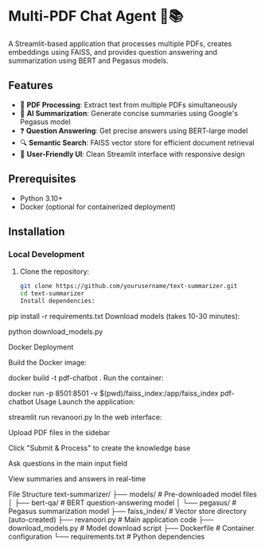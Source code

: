 # Multi-PDF Chat Agent 🤖📚

A Streamlit-based application that processes multiple PDFs, creates embeddings using FAISS, and provides question answering and summarization using BERT and Pegasus models.

## Features

- 📄 **PDF Processing**: Extract text from multiple PDFs simultaneously
- 🧠 **AI Summarization**: Generate concise summaries using Google's Pegasus model
- ❓ **Question Answering**: Get precise answers using BERT-large model
- 🔍 **Semantic Search**: FAISS vector store for efficient document retrieval
- 🎨 **User-Friendly UI**: Clean Streamlit interface with responsive design

## Prerequisites

- Python 3.10+
- Docker (optional for containerized deployment)

## Installation

### Local Development

1. Clone the repository:
   ```bash
   git clone https://github.com/yourusername/text-summarizer.git
   cd text-summarizer
   Install dependencies:
   
pip install -r requirements.txt
Download models (takes 10-30 minutes):

python download_models.py

Docker Deployment

Build the Docker image:


docker build -t pdf-chatbot .
Run the container:


docker run -p 8501:8501 -v $(pwd)/faiss_index:/app/faiss_index pdf-chatbot
Usage
Launch the application:


streamlit run revanoori.py
In the web interface:

Upload PDF files in the sidebar

Click "Submit & Process" to create the knowledge base

Ask questions in the main input field

View summaries and answers in real-time

File Structure
text-summarizer/
├── models/               # Pre-downloaded model files
│   ├── bert-qa/          # BERT question-answering model
│   └── pegasus/          # Pegasus summarization model
├── faiss_index/          # Vector store directory (auto-created)
├── revanoori.py          # Main application code
├── download_models.py    # Model download script
├── Dockerfile            # Container configuration
└── requirements.txt      # Python dependencies
